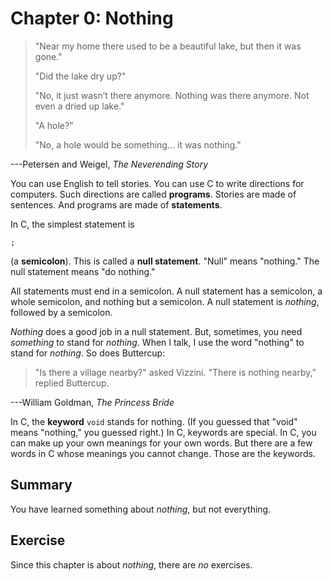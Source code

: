 # Chapter 0: Nothing

> "Near my home there used to be a beautiful lake, but then it was gone."
>
> "Did the lake dry up?"
>
> "No, it just wasn’t there anymore.
> Nothing was there anymore. Not even a dried up lake."
>
> "A hole?"
>
> "No, a hole would be something...
> it was nothing."

---Petersen and Weigel, _The Neverending Story_

You can use English to tell stories.
You can use C to write directions for computers.
Such directions are called **programs**.
Stories are made of sentences.
And programs are made of **statements**.

In C, the simplest statement is

    ;

(a **semicolon**).
This is called a **null statement**.
"Null" means "nothing."
The null statement means "do nothing."

All statements must end in a semicolon.
A null statement has a semicolon, a whole semicolon, and nothing but a semicolon.
A null statement is _nothing_, followed by a semicolon.

_Nothing_ does a good job in a null statement.
But, sometimes, you need _something_ to stand for _nothing_.
When I talk, I use the word "nothing" to stand for _nothing_.
So does Buttercup:

> "Is there a village nearby?" asked Vizzini.
> "There is nothing nearby," replied Buttercup.

---William Goldman, _The Princess Bride_

In C, the **keyword** `void` stands for nothing.
(If you guessed that "void" means "nothing," you guessed right.)
In C, keywords are special.
In C, you can make up your own meanings for your own words.
But there are a few words in C whose meanings you cannot change.
Those are the keywords.


## Summary

You have learned something about _nothing_, but not everything.

## Exercise

Since this chapter is about _nothing_, there are _no_ exercises.
